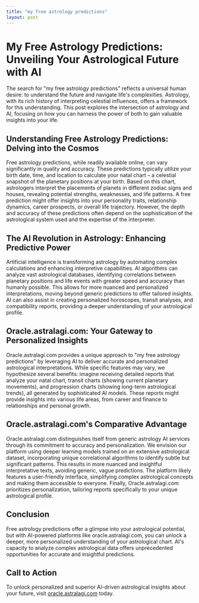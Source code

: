 ```yaml
---
title: "my free astrology predictions"
layout: post
---
```


# My Free Astrology Predictions: Unveiling Your Astrological Future with AI

The search for "my free astrology predictions" reflects a universal human desire: to understand the future and navigate life's complexities.  Astrology, with its rich history of interpreting celestial influences, offers a framework for this understanding.  This post explores the intersection of astrology and AI, focusing on how you can harness the power of both to gain valuable insights into your life.

## Understanding Free Astrology Predictions: Delving into the Cosmos

Free astrology predictions, while readily available online, can vary significantly in quality and accuracy.  These predictions typically utilize your birth date, time, and location to calculate your natal chart – a celestial snapshot of the planetary positions at your birth.  Based on this chart, astrologers interpret the placements of planets in different zodiac signs and houses, revealing potential strengths, weaknesses, and life patterns.  A free prediction might offer insights into your personality traits, relationship dynamics, career prospects, or overall life trajectory. However, the depth and accuracy of these predictions often depend on the sophistication of the astrological system used and the expertise of the interpreter.


## The AI Revolution in Astrology: Enhancing Predictive Power

Artificial intelligence is transforming astrology by automating complex calculations and enhancing interpretive capabilities. AI algorithms can analyze vast astrological databases, identifying correlations between planetary positions and life events with greater speed and accuracy than humanly possible.  This allows for more nuanced and personalized interpretations, moving beyond generic predictions to offer tailored insights.  AI can also assist in creating personalized horoscopes, transit analyses, and compatibility reports, providing a deeper understanding of your astrological profile.


## Oracle.astralagi.com: Your Gateway to Personalized Insights

Oracle.astralagi.com provides a unique approach to "my free astrology predictions" by leveraging AI to deliver accurate and personalized astrological interpretations. While specific features may vary, we hypothesize several benefits:  imagine receiving detailed reports that analyze your natal chart, transit charts (showing current planetary movements), and progression charts (showing long-term astrological trends), all generated by sophisticated AI models. These reports might provide insights into various life areas, from career and finance to relationships and personal growth.


## Oracle.astralagi.com's Comparative Advantage

Oracle.astralagi.com distinguishes itself from generic astrology AI services through its commitment to accuracy and personalization. We envision our platform using deeper learning models trained on an extensive astrological dataset, incorporating unique correlational algorithms to identify subtle but significant patterns. This results in more nuanced and insightful interpretative texts, avoiding generic, vague predictions. The platform likely features a user-friendly interface, simplifying complex astrological concepts and making them accessible to everyone. Finally, Oracle.astralagi.com prioritizes personalization, tailoring reports specifically to your unique astrological profile.


## Conclusion

Free astrology predictions offer a glimpse into your astrological potential, but with AI-powered platforms like oracle.astralagi.com, you can unlock a deeper, more personalized understanding of your astrological chart.  AI's capacity to analyze complex astrological data offers unprecedented opportunities for accurate and insightful predictions.


## Call to Action

To unlock personalized and superior AI-driven astrological insights about your future, visit [oracle.astralagi.com](https://oracle.astralagi.com) today.